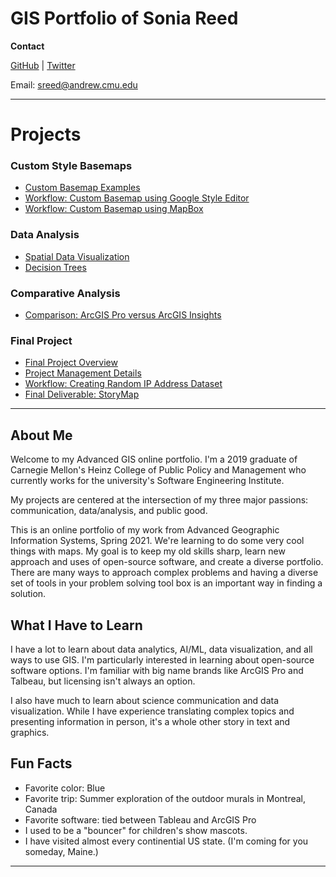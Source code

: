# GIS Portfolio of Sonia Reed

**Contact**

<a href="https://github.com/waysiderose">GitHub</a> | <a href="http://twitter.com/waysiderose">Twitter</a>

Email: sreed@andrew.cmu.edu

---

# Projects

### Custom Style Basemaps
- [Custom Basemap Examples](basemaps/basemaps.md)
- [Workflow: Custom Basemap using Google Style Editor](gmap/custom_google_map_workflow.md)
- [Workflow: Custom Basemap using MapBox](mapbox/custom_mapbox_style_workflow.md)

### Data Analysis
- [Spatial Data Visualization](spdataviz/mingoco.md)
- [Decision Trees](mooc/decisiontrees.md)

### Comparative Analysis
- [Comparison: ArcGIS Pro versus ArcGIS Insights](comparison/ProvsInsights.md)

### Final Project
- [Final Project Overview](finalproject/fpsummary.md)
- [Project Management Details](finalproject/fp_projectmgmt.md)
- [Workflow: Creating Random IP Address Dataset](finalproject/fp_ipworkflow.md)
- [Final Deliverable: StoryMap](finalproject/fp_storymap.md)

---

## About Me
Welcome to my Advanced GIS online portfolio. I'm a 2019 graduate of Carnegie Mellon's Heinz College of Public Policy and Management who currently works for the university's Software Engineering Institute.

My projects are centered at the intersection of my three major passions: communication, data/analysis, and public good.

This is an online portfolio of my work from Advanced Geographic Information Systems, Spring 2021. We're learning to do some very cool things with maps. My goal is to keep my old skills sharp, learn new approach and uses of open-source software, and create a diverse portfolio. There are many ways to approach complex problems and having a diverse set of tools in your problem solving tool box is an important way in finding a solution.
            
## What I Have to Learn

I have a lot to learn about data analytics, AI/ML, data visualization, and all ways to use GIS. I'm particularly interested in learning about open-source software options. I'm familiar with big name brands like ArcGIS Pro and Talbeau, but licensing isn't always an option.

I also have much to learn about science communication and data visualization. While I have experience translating complex topics and presenting information in person, it's a whole other story in text and graphics.
            


## Fun Facts

- Favorite color: Blue
- Favorite trip: Summer exploration of the outdoor murals in Montreal, Canada
- Favorite software: tied between Tableau and ArcGIS Pro
- I used to be a "bouncer" for children's show mascots.
- I have visited almost every continential US state. (I'm coming for you someday, Maine.)

---

